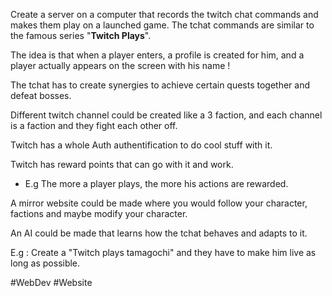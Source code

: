 Create a server on a computer that records the twitch chat commands and makes them play on a launched game. The tchat commands are similar to the famous series "**Twitch Plays**". 

The idea is that when a player enters, a profile is created for him, and a player actually appears on the screen with his name !

The tchat has to create synergies to achieve certain quests together and defeat bosses.

Different twitch channel could be created like a 3 faction, and each channel is a faction and they fight each other off.

Twitch has a whole Auth authentification to do cool stuff with it.

Twitch has reward points that can go with it and work. 
- E.g The more a player plays, the more his actions are rewarded.

A mirror website could be made where you would follow your character, factions and maybe modify your character.

An AI could be made that learns how the tchat behaves and adapts to it. 

E.g : Create a "Twitch plays tamagochi" and they have to make him live as long as possible.

#WebDev #Website